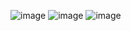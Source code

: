 ![image](https://github.com/user-attachments/assets/8655b5a7-1a46-45c5-bd05-48fbd698c69b)
![image](https://github.com/user-attachments/assets/153390c9-e3ad-43fa-825f-b3285a5894f9)
![image](https://github.com/user-attachments/assets/8dcfcb95-4ff4-491e-a6a8-a222d22b6825)

